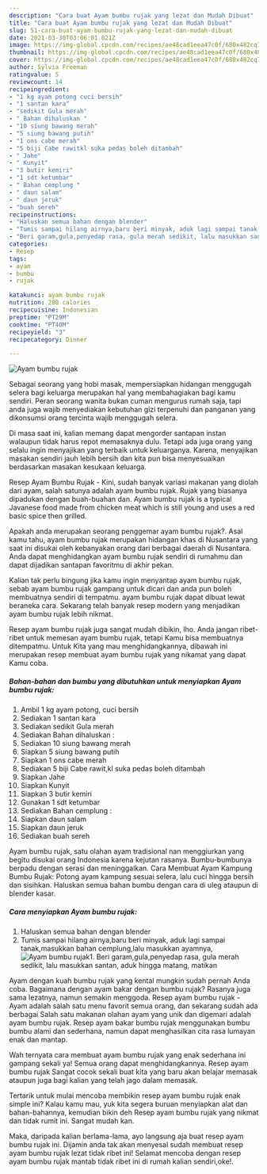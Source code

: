 ```yaml
---
description: "Cara buat Ayam bumbu rujak yang lezat dan Mudah Dibuat"
title: "Cara buat Ayam bumbu rujak yang lezat dan Mudah Dibuat"
slug: 51-cara-buat-ayam-bumbu-rujak-yang-lezat-dan-mudah-dibuat
date: 2021-03-30T03:06:01.021Z
image: https://img-global.cpcdn.com/recipes/ae48cad1eea47c0f/680x482cq70/ayam-bumbu-rujak-foto-resep-utama.jpg
thumbnail: https://img-global.cpcdn.com/recipes/ae48cad1eea47c0f/680x482cq70/ayam-bumbu-rujak-foto-resep-utama.jpg
cover: https://img-global.cpcdn.com/recipes/ae48cad1eea47c0f/680x482cq70/ayam-bumbu-rujak-foto-resep-utama.jpg
author: Sylvia Freeman
ratingvalue: 5
reviewcount: 14
recipeingredient:
- "1 kg ayam potong cuci bersih"
- "1 santan kara"
- "sedikit Gula merah"
- " Bahan dihaluskan "
- "10 siung bawang merah"
- "5 siung bawang putih"
- "1 ons cabe merah"
- "5 biji Cabe rawitkl suka pedas boleh ditambah"
- " Jahe"
- " Kunyit"
- "3 butir kemiri"
- "1 sdt ketumbar"
- " Bahan cemplung "
- " daun salam"
- " daun jeruk"
- "buah sereh"
recipeinstructions:
- "Haluskan semua bahan dengan blender"
- "Tumis sampai hilang airnya,baru beri minyak, aduk lagi sampai tanak,masukkan bahan cemplung,lalu masukkan ayamnya,"
- "Beri garam,gula,penyedap rasa, gula merah sedikit, lalu masukkan santan, aduk hingga matang, matikan"
categories:
- Resep
tags:
- ayam
- bumbu
- rujak

katakunci: ayam bumbu rujak 
nutrition: 280 calories
recipecuisine: Indonesian
preptime: "PT29M"
cooktime: "PT40M"
recipeyield: "3"
recipecategory: Dinner

---
```



![Ayam bumbu rujak](https://img-global.cpcdn.com/recipes/ae48cad1eea47c0f/680x482cq70/ayam-bumbu-rujak-foto-resep-utama.jpg)

Sebagai seorang yang hobi masak, mempersiapkan hidangan menggugah selera bagi keluarga merupakan hal yang membahagiakan bagi kamu sendiri. Peran seorang  wanita bukan cuman mengurus rumah saja, tapi anda juga wajib menyediakan kebutuhan gizi terpenuhi dan panganan yang dikonsumsi orang tercinta wajib menggugah selera.

Di masa  saat ini, kalian memang dapat mengorder santapan instan walaupun tidak harus repot memasaknya dulu. Tetapi ada juga orang yang selalu ingin menyajikan yang terbaik untuk keluarganya. Karena, menyajikan masakan sendiri jauh lebih bersih dan kita pun bisa menyesuaikan berdasarkan masakan kesukaan keluarga. 

Resep Ayam Bumbu Rujak - Kini, sudah banyak variasi makanan yang diolah dari ayam, salah satunya adalah ayam bumbu rujak. Rujak yang biasanya dipadukan dengan buah-buahan dan. Ayam bumbu rujak is a typical Javanese food made from chicken meat which is still young and uses a red basic spice then grilled.

Apakah anda merupakan seorang penggemar ayam bumbu rujak?. Asal kamu tahu, ayam bumbu rujak merupakan hidangan khas di Nusantara yang saat ini disukai oleh kebanyakan orang dari berbagai daerah di Nusantara. Anda dapat menghidangkan ayam bumbu rujak sendiri di rumahmu dan dapat dijadikan santapan favoritmu di akhir pekan.

Kalian tak perlu bingung jika kamu ingin menyantap ayam bumbu rujak, sebab ayam bumbu rujak gampang untuk dicari dan anda pun boleh membuatnya sendiri di tempatmu. ayam bumbu rujak dapat dibuat lewat beraneka cara. Sekarang telah banyak resep modern yang menjadikan ayam bumbu rujak lebih nikmat.

Resep ayam bumbu rujak juga sangat mudah dibikin, lho. Anda jangan ribet-ribet untuk memesan ayam bumbu rujak, tetapi Kamu bisa membuatnya ditempatmu. Untuk Kita yang mau menghidangkannya, dibawah ini merupakan resep membuat ayam bumbu rujak yang nikamat yang dapat Kamu coba.

<!--inarticleads1-->

##### Bahan-bahan dan bumbu yang dibutuhkan untuk menyiapkan Ayam bumbu rujak:

1. Ambil 1 kg ayam potong, cuci bersih
1. Sediakan 1 santan kara
1. Sediakan sedikit Gula merah
1. Sediakan  Bahan dihaluskan :
1. Sediakan 10 siung bawang merah
1. Siapkan 5 siung bawang putih
1. Siapkan 1 ons cabe merah
1. Sediakan 5 biji Cabe rawit,kl suka pedas boleh ditambah
1. Siapkan  Jahe
1. Siapkan  Kunyit
1. Siapkan 3 butir kemiri
1. Gunakan 1 sdt ketumbar
1. Sediakan  Bahan cemplung :
1. Siapkan  daun salam
1. Siapkan  daun jeruk
1. Sediakan buah sereh


Ayam bumbu rujak, satu olahan ayam tradisional nan menggiurkan yang begitu disukai orang Indonesia karena kejutan rasanya. Bumbu-bumbunya berpadu dengan serasi dan meninggalkan. Cara Membuat Ayam Kampung Bumbu Rujak: Potong ayam kampung sesuai selera, lalu cuci hingga bersih dan sisihkan. Haluskan semua bahan bumbu dengan cara di uleg ataupun di blender kasar. 

<!--inarticleads2-->

##### Cara menyiapkan Ayam bumbu rujak:

1. Haluskan semua bahan dengan blender
1. Tumis sampai hilang airnya,baru beri minyak, aduk lagi sampai tanak,masukkan bahan cemplung,lalu masukkan ayamnya,
<img src="//assets-global.cpcdn.com/assets/icons/button_play-2c75c40dde080a61004c1f40b05d8f140eaff45d7e9e6481dc71c63d2e7c4909.png" alt="Ayam bumbu rujak">1. Beri garam,gula,penyedap rasa, gula merah sedikit, lalu masukkan santan, aduk hingga matang, matikan


Ayam dengan kuah bumbu rujak yang kental mungkin sudah pernah Anda coba. Bagaimana dengan ayam bakar dengan bumbu rujak? Rasanya juga sama lezatnya, namun semakin menggoda. Resep ayam bumbu rujak - Ayam adalah salah satu menu favorit semua orang, dan sekarang sudah ada berbagai Salah satu makanan olahan ayam yang unik dan digemari adalah ayam bumbu rujak. Resep ayam bakar bumbu rujak menggunakan bumbu bumbu alami dan sederhana, namun dapat menghasilkan cita rasa lumayan enak dan mantap. 

Wah ternyata cara membuat ayam bumbu rujak yang enak sederhana ini gampang sekali ya! Semua orang dapat menghidangkannya. Resep ayam bumbu rujak Sangat cocok sekali buat kita yang baru akan belajar memasak ataupun juga bagi kalian yang telah jago dalam memasak.

Tertarik untuk mulai mencoba membikin resep ayam bumbu rujak enak simple ini? Kalau kamu mau, yuk kita segera buruan menyiapkan alat dan bahan-bahannya, kemudian bikin deh Resep ayam bumbu rujak yang nikmat dan tidak rumit ini. Sangat mudah kan. 

Maka, daripada kalian berlama-lama, ayo langsung aja buat resep ayam bumbu rujak ini. Dijamin anda tak akan menyesal sudah membuat resep ayam bumbu rujak lezat tidak ribet ini! Selamat mencoba dengan resep ayam bumbu rujak mantab tidak ribet ini di rumah kalian sendiri,oke!.

